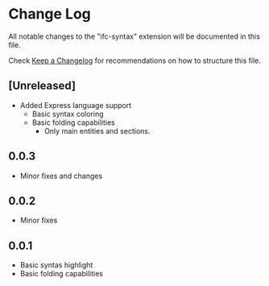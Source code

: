 # Change Log

All notable changes to the "ifc-syntax" extension will be documented in this file.

Check [Keep a Changelog](http://keepachangelog.com/) for recommendations on how to structure this file.

## [Unreleased]

* Added Express language support
  * Basic syntax coloring
  * Basic folding capabilities
    * Only main entities and sections.

## 0.0.3

* Minor fixes and changes

## 0.0.2

* Minor fixes

## 0.0.1

* Basic syntas highlight
* Basic folding capabilities
